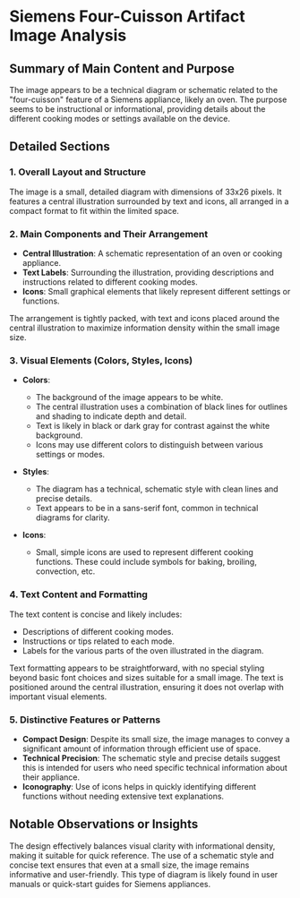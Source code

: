 # Siemens Four-Cuisson Artifact Image Analysis

## Summary of Main Content and Purpose
The image appears to be a technical diagram or schematic related to the "four-cuisson" feature of a Siemens appliance, likely an oven. The purpose seems to be instructional or informational, providing details about the different cooking modes or settings available on the device.

## Detailed Sections

### 1. Overall Layout and Structure
The image is a small, detailed diagram with dimensions of 33x26 pixels. It features a central illustration surrounded by text and icons, all arranged in a compact format to fit within the limited space.

### 2. Main Components and Their Arrangement
- **Central Illustration**: A schematic representation of an oven or cooking appliance.
- **Text Labels**: Surrounding the illustration, providing descriptions and instructions related to different cooking modes.
- **Icons**: Small graphical elements that likely represent different settings or functions.

The arrangement is tightly packed, with text and icons placed around the central illustration to maximize information density within the small image size.

### 3. Visual Elements (Colors, Styles, Icons)
- **Colors**:
  - The background of the image appears to be white.
  - The central illustration uses a combination of black lines for outlines and shading to indicate depth and detail.
  - Text is likely in black or dark gray for contrast against the white background.
  - Icons may use different colors to distinguish between various settings or modes.

- **Styles**:
  - The diagram has a technical, schematic style with clean lines and precise details.
  - Text appears to be in a sans-serif font, common in technical diagrams for clarity.

- **Icons**:
  - Small, simple icons are used to represent different cooking functions. These could include symbols for baking, broiling, convection, etc.

### 4. Text Content and Formatting
The text content is concise and likely includes:
- Descriptions of different cooking modes.
- Instructions or tips related to each mode.
- Labels for the various parts of the oven illustrated in the diagram.

Text formatting appears to be straightforward, with no special styling beyond basic font choices and sizes suitable for a small image. The text is positioned around the central illustration, ensuring it does not overlap with important visual elements.

### 5. Distinctive Features or Patterns
- **Compact Design**: Despite its small size, the image manages to convey a significant amount of information through efficient use of space.
- **Technical Precision**: The schematic style and precise details suggest this is intended for users who need specific technical information about their appliance.
- **Iconography**: Use of icons helps in quickly identifying different functions without needing extensive text explanations.

## Notable Observations or Insights
The design effectively balances visual clarity with informational density, making it suitable for quick reference. The use of a schematic style and concise text ensures that even at a small size, the image remains informative and user-friendly. This type of diagram is likely found in user manuals or quick-start guides for Siemens appliances.
